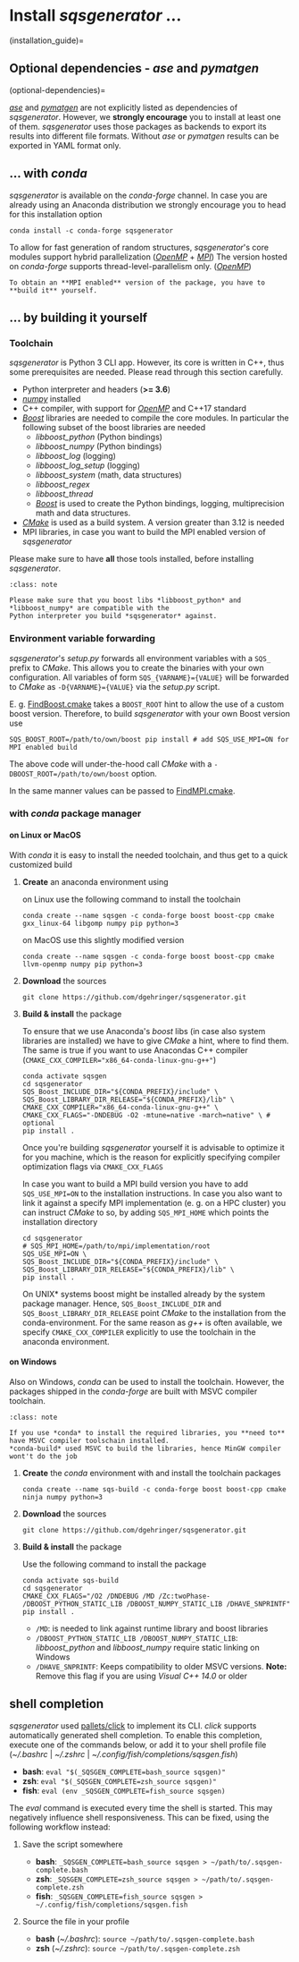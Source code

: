 
# Install *sqsgenerator* ...

(installation_guide)=

## Optional dependencies - *ase* and *pymatgen*
(optional-dependencies)=

[*ase*](https://wiki.fysik.dtu.dk/ase/) and [*pymatgen*](https://pymatgen.org/) are not explicitly listed as
dependencies of *sqsgenerator*. However, we **strongly encourage** you to install at least one of them.
*sqsgenerator* uses those packages as backends to export its results into different file formats. Without
*ase* or *pymatgen* results can be exported in YAML format only.

## ... with *conda*

*sqsgenerator* is available on the *conda-forge* channel. In case you are already using an Anaconda distribution we 
strongly encourage you to head for this installation option

```{code-block} bash
conda install -c conda-forge sqsgenerator
```

To allow for fast generation of random structures, *sqsgenerator*'s core modules support hybrid parallelization ([*OpenMP*](https://www.openmp.org) + [*MPI*](https://www.mpi-forum.org/))
The version hosted on *conda-forge* supports thread-level-parallelism only. ([*OpenMP*](https://www.openmp.org))

```{note}
To obtain an **MPI enabled** version of the package, you have to **build it** yourself.
```


## ... by building it yourself

### Toolchain 
*sqsgenerator* is Python 3 CLI app. However, its core is written in C++, thus some prerequisites are needed. Please read
through this section carefully.

  - Python interpreter and headers (**>= 3.6**)
  - [*numpy*](https://numpy.org) installed
  - C++ compiler, with support for [*OpenMP*](https://www.openmp.org/) and C++17 standard
  - [*Boost*](https://www.boost.org/) libraries are needed to compile the core modules. In particular the following subset of the boost libraries are needed
    - *libboost_python* (Python bindings)
    - *libboost_numpy* (Python bindings)
    - *libboost_log* (logging)
    - *libboost_log_setup* (logging)
    - *libboost_system* (math, data structures)
    - *libboost_regex*
    - *libboost_thread*
    - [*Boost*](https://www.boost.org/) is used to create the Python bindings, logging, multiprecision math and data structures.
  - [*CMake*](https://cmake.org/) is used as a build system. A version greater than 3.12 is needed
  - MPI libraries, in case you want to build the MPI enabled version of *sqsgenerator*

Please make sure to have **all** those tools installed, before installing *sqsgenerator*.

```{admonition} Compatibility between Python interpreter and boost libraries
:class: note

Please make sure that you boost libs *libboost_python* and *libboost_numpy* are compatible with the 
Python interpreter you build *sqsgenerator* against.
```

### Environment variable forwarding

*sqsgenerator*'s *setup.py* forwards all environment variables with a `SQS_` prefix to *CMake*.
This allows you to create the binaries with your own configuration. All variables of form `SQS_{VARNAME}={VALUE}` will
be forwarded to *CMake* as `-D{VARNAME}={VALUE}` via the *setup.py* script.

E. g. [FindBoost.cmake](https://cmake.org/cmake/help/latest/module/FindBoost.html#hints) takes a `BOOST_ROOT` hint to allow
the use of a custom boost version. Therefore, to build *sqsgenerator* with your own Boost version use 


   ```{code-block} bash
   SQS_BOOST_ROOT=/path/to/own/boost pip install # add SQS_USE_MPI=ON for MPI enabled build
   ```

The above code will under-the-hood call *CMake* with a `-DBOOST_ROOT=/path/to/own/boost` option.

In the same manner values can be passed to [FindMPI.cmake](https://cmake.org/cmake/help/latest/module/FindMPI.html).

### with *conda* package manager

#### on Linux or MacOS

With *conda* it is easy to install the needed toolchain, and thus get to a quick customized build

1. **Create** an anaconda environment using

    on Linux use the following command to install the toolchain

    ```{code-block} bash
    conda create --name sqsgen -c conda-forge boost boost-cpp cmake gxx_linux-64 libgomp numpy pip python=3
    ```
   
    on MacOS use this slightly modified version

    ```{code-block} bash
    conda create --name sqsgen -c conda-forge boost boost-cpp cmake llvm-openmp numpy pip python=3
    ```

3. **Download** the sources

   ```{code-block} bash
   git clone https://github.com/dgehringer/sqsgenerator.git
   ```

4. **Build & install** the package<br>
    
    To ensure that we use Anaconda's *boost* libs (in case also system libraries are installed) we have to give 
    *CMake* a hint, where to find them. The same is true if you want to use Anacondas C++ compiler (`CMAKE_CXX_COMPILER="x86_64-conda-linux-gnu-g++"`)

    ```{code-block} bash
    conda activate sqsgen
    cd sqsgenerator
    SQS_Boost_INCLUDE_DIR="${CONDA_PREFIX}/include" \
    SQS_Boost_LIBRARY_DIR_RELEASE="${CONDA_PREFIX}/lib" \
    CMAKE_CXX_COMPILER="x86_64-conda-linux-gnu-g++" \
    CMAKE_CXX_FLAGS="-DNDEBUG -O2 -mtune=native -march=native" \ # optional
    pip install .
    ```
    
    Once you're building *sqsgenerator* yourself it is advisable to optimize it for you machine, which is the reason
    for explicitly specifying compiler optimization flags via `CMAKE_CXX_FLAGS`

    In case you want to build a MPI build version you have to add `SQS_USE_MPI=ON` to the installation instructions.
    In case you also want to link it against a specify MPI implementation (e. g. on a HPC cluster) you can instruct
    *CMake* to so, by adding `SQS_MPI_HOME` which points the installation directory 

    ```{code-block} bash
    cd sqsgenerator
    # SQS_MPI_HOME=/path/to/mpi/implementation/root
    SQS_USE_MPI=ON \
    SQS_Boost_INCLUDE_DIR="${CONDA_PREFIX}/include" \
    SQS_Boost_LIBRARY_DIR_RELEASE="${CONDA_PREFIX}/lib" \
    pip install .
    ```

    On UNIX* systems boost might be installed already by the system package manager. Hence, `SQS_Boost_INCLUDE_DIR`
    and `SQS_Boost_LIBRARY_DIR_RELEASE` point *CMake* to the installation from the conda-environment. For the same
    reason as *g++* is often available, we specify `CMAKE_CXX_COMPILER` explicitly to use the toolchain in the anaconda
    environment.

#### on Windows

Also on Windows, *conda* can be used to install the toolchain. However, the packages shipped in the *conda-forge* 
are built with MSVC compiler toolchain.

```{admonition} MSVC compiler
:class: note

If you use *conda* to install the required libraries, you **need to** have MSVC compiler toolschain installed.
*conda-build* used MSVC to build the libraries, hence MinGW compiler wont't do the job

```

1. **Create** the *conda* environment with and install the toolchain packages

    ```{code-block} bash
   conda create --name sqs-build -c conda-forge boost boost-cpp cmake ninja numpy python=3 
   ```
   
2. **Download** the sources

   ```{code-block} bash
   git clone https://github.com/dgehringer/sqsgenerator.git
   ```

3. **Build & install** the package<br>

    Use the following command to install the package

    ```{code-block} bash
    conda activate sqs-build
    cd sqsgenerator
    CMAKE_CXX_FLAGS="/O2 /DNDEBUG /MD /Zc:twoPhase- /DBOOST_PYTHON_STATIC_LIB /DBOOST_NUMPY_STATIC_LIB /DHAVE_SNPRINTF" pip install .
    ```
   
    - `/MD`: is needed to link against runtime library and boost libraries
    - `/DBOOST_PYTHON_STATIC_LIB /DBOOST_NUMPY_STATIC_LIB`: *libboost_python* and *libboost_numpy* require static linking on Windows
    - `/DHAVE_SNPRINTF`: Keeps compatibility to older MSVC versions. **Note:** Remove this flag if you are using *Visual C++ 14.0* or older

## shell completion

*sqsgenerator* used [pallets/click](https://github.com/pallets/click) to implement its CLI. *click* supports 
automatically generated shell completion. To enable this completion, execute one of the commands below, or add it to
your shell profile file (*~/.bashrc* | *~/.zshrc* | *~/.config/fish/completions/sqsgen.fish*)

  - **bash**: `eval "$(_SQSGEN_COMPLETE=bash_source sqsgen)"`
  - **zsh**: `eval "$(_SQSGEN_COMPLETE=zsh_source sqsgen)"`
  - **fish**: `eval (env _SQSGEN_COMPLETE=fish_source sqsgen)`


The *eval* command is executed every time the shell is started. This may negatively influence shell responsiveness. 
This can be fixed, using the following workflow instead:

  
1. Save the script somewhere
    - **bash**: `_SQSGEN_COMPLETE=bash_source sqsgen > ~/path/to/.sqsgen-complete.bash`
    - **zsh**: `_SQSGEN_COMPLETE=zsh_source sqsgen > ~/path/to/.sqsgen-complete.zsh`
    - **fish**: `_SQSGEN_COMPLETE=fish_source sqsgen > ~/.config/fish/completions/sqsgen.fish`
    
2. Source the file in your profile
    - **bash** (*~/.bashrc*): `source ~/path/to/.sqsgen-complete.bash`
    - **zsh** (*~/.zshrc*): `source ~/path/to/.sqsgen-complete.zsh`
       
   